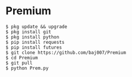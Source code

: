 # Premium

    $ pkg update && upgrade
    $ pkg install git
    $ pkg install python
    $ pip install requests
    $ pip install futures
    $ git clone https://github.com/baj007/Premium
    $ cd Premium
    $ git pull
    $ python Prem.py

